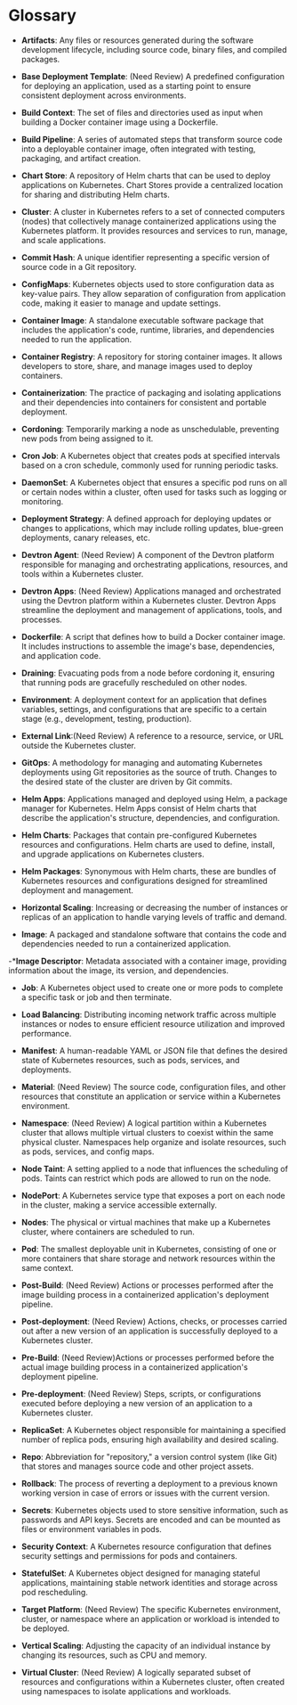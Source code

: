 # Glossary

* **Artifacts**: Any files or resources generated during the software development lifecycle, including source code, binary files, and compiled packages.

* **Base Deployment Template**: (Need Review) A predefined configuration for deploying an application, used as a starting point to ensure consistent deployment across environments.

* **Build Context**: The set of files and directories used as input when building a Docker container image using a Dockerfile.

* **Build Pipeline**: A series of automated steps that transform source code into a deployable container image, often integrated with testing, packaging, and artifact creation.

* **Chart Store**: A repository of Helm charts that can be used to deploy applications on Kubernetes. Chart Stores provide a centralized location for sharing and distributing Helm charts.

* **Cluster**: A cluster in Kubernetes refers to a set of connected computers (nodes) that collectively manage containerized applications using the Kubernetes platform. It provides resources and services to run, manage, and scale applications.

* **Commit Hash**: A unique identifier representing a specific version of source code in a Git repository.

* **ConfigMaps**: Kubernetes objects used to store configuration data as key-value pairs. They allow separation of configuration from application code, making it easier to manage and update settings.

* **Container Image**: A standalone executable software package that includes the application's code, runtime, libraries, and dependencies needed to run the application.

* **Container Registry**: A repository for storing container images. It allows developers to store, share, and manage images used to deploy containers.

* **Containerization**: The practice of packaging and isolating applications and their dependencies into containers for consistent and portable deployment.

* **Cordoning**: Temporarily marking a node as unschedulable, preventing new pods from being assigned to it.

* **Cron Job**: A Kubernetes object that creates pods at specified intervals based on a cron schedule, commonly used for running periodic tasks.

* **DaemonSet**: A Kubernetes object that ensures a specific pod runs on all or certain nodes within a cluster, often used for tasks such as logging or monitoring.

* **Deployment Strategy**: A defined approach for deploying updates or changes to applications, which may include rolling updates, blue-green deployments, canary releases, etc.

* **Devtron Agent**: (Need Review) A component of the Devtron platform responsible for managing and orchestrating applications, resources, and tools within a Kubernetes cluster.

* **Devtron Apps**: (Need Review) Applications managed and orchestrated using the Devtron platform within a Kubernetes cluster. Devtron Apps streamline the deployment and management of applications, tools, and processes.

* **Dockerfile**: A script that defines how to build a Docker container image. It includes instructions to assemble the image's base, dependencies, and application code.

* **Draining**: Evacuating pods from a node before cordoning it, ensuring that running pods are gracefully rescheduled on other nodes.

* **Environment**: A deployment context for an application that defines variables, settings, and configurations that are specific to a certain stage (e.g., development, testing, production).

* **External Link**:(Need Review) A reference to a resource, service, or URL outside the Kubernetes cluster.

* **GitOps**: A methodology for managing and automating Kubernetes deployments using Git repositories as the source of truth. Changes to the desired state of the cluster are driven by Git commits.

* **Helm Apps**: Applications managed and deployed using Helm, a package manager for Kubernetes. Helm Apps consist of Helm charts that describe the application's structure, dependencies, and configuration.

* **Helm Charts**: Packages that contain pre-configured Kubernetes resources and configurations. Helm charts are used to define, install, and upgrade applications on Kubernetes clusters.

* **Helm Packages**: Synonymous with Helm charts, these are bundles of Kubernetes resources and configurations designed for streamlined deployment and management.

* **Horizontal Scaling**: Increasing or decreasing the number of instances or replicas of an application to handle varying levels of traffic and demand.

* **Image**: A packaged and standalone software that contains the code and dependencies needed to run a containerized application.

-***Image Descriptor**: Metadata associated with a container image, providing information about the image, its version, and dependencies.

* **Job**: A Kubernetes object used to create one or more pods to complete a specific task or job and then terminate.

* **Load Balancing**: Distributing incoming network traffic across multiple instances or nodes to ensure efficient resource utilization and improved performance.

* **Manifest**: A human-readable YAML or JSON file that defines the desired state of Kubernetes resources, such as pods, services, and deployments.

* **Material**: (Need Review) The source code, configuration files, and other resources that constitute an application or service within a Kubernetes environment.

* **Namespace**: (Need Review) A logical partition within a Kubernetes cluster that allows multiple virtual clusters to coexist within the same physical cluster. Namespaces help organize and isolate resources, such as pods, services, and config maps.

* **Node Taint**: A setting applied to a node that influences the scheduling of pods. Taints can restrict which pods are allowed to run on the node.

* **NodePort**: A Kubernetes service type that exposes a port on each node in the cluster, making a service accessible externally.

* **Nodes**: The physical or virtual machines that make up a Kubernetes cluster, where containers are scheduled to run.

* **Pod**: The smallest deployable unit in Kubernetes, consisting of one or more containers that share storage and network resources within the same context.

* **Post-Build**: (Need Review) Actions or processes performed after the image building process in a containerized application's deployment pipeline.

* **Post-deployment**: (Need Review) Actions, checks, or processes carried out after a new version of an application is successfully deployed to a Kubernetes cluster.

* **Pre-Build**: (Need Review)Actions or processes performed before the actual image building process in a containerized application's deployment pipeline.

* **Pre-deployment**: (Need Review) Steps, scripts, or configurations executed before deploying a new version of an application to a Kubernetes cluster.

* **ReplicaSet**: A Kubernetes object responsible for maintaining a specified number of replica pods, ensuring high availability and desired scaling.

* **Repo**: Abbreviation for "repository," a version control system (like Git) that stores and manages source code and other project assets.

* **Rollback**: The process of reverting a deployment to a previous known working version in case of errors or issues with the current version.

* **Secrets**: Kubernetes objects used to store sensitive information, such as passwords and API keys. Secrets are encoded and can be mounted as files or environment variables in pods.

* **Security Context**: A Kubernetes resource configuration that defines security settings and permissions for pods and containers.

* **StatefulSet**: A Kubernetes object designed for managing stateful applications, maintaining stable network identities and storage across pod rescheduling.

* **Target Platform**: (Need Review) The specific Kubernetes environment, cluster, or namespace where an application or workload is intended to be deployed.

* **Vertical Scaling**: Adjusting the capacity of an individual instance by changing its resources, such as CPU and memory.

* **Virtual Cluster**: (Need Review) A logically separated subset of resources and configurations within a Kubernetes cluster, often created using namespaces to isolate applications and workloads.
